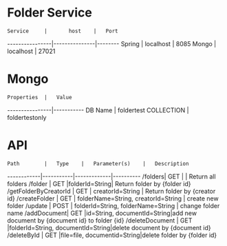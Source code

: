 # Folder Service

	Service 	|		host	|	Port			
----------------|---------------|--------
	Spring		|	localhost	|  8085
	Mongo		|	localhost	| 27021

# Mongo

	Properties	|	Value
----------------|-----------
DB Name | foldertest
COLLECTION | foldertestonly

# API


	Path		|	Type	|	Parameter(s)	|	Description
------------|-----------|-------------|----------
/folders|	GET		| | Return all folders
/folder	|	GET |folderId=String| Return folder by {folder id}
/getFolderByCreatorId |	GET | creatorId=String | Return folder by {creator id}
/createFolder |	GET 	| folderName=String, creatorId=String | create new folder
/update |	POST	| folderId=String, folderName=String | change folder name
/addDocument|	GET 	|id=String, documentId=String|add new document by {document id} to folder {id}
/deleteDocument	|	GET	|folderId=String, documentId=String|delete document by {document id}
/deleteById	 |	GET	|file=file, documentid=String|delete folder by {folder id}

